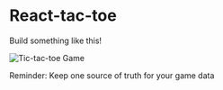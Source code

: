 # React-tac-toe

Build something like this!

![Tic-tac-toe Game](https://s3-us-west-1.amazonaws.com/branch-guides/webhook002_v2_SpecifiyEventName.png)

Reminder: Keep one source of truth for your game data
